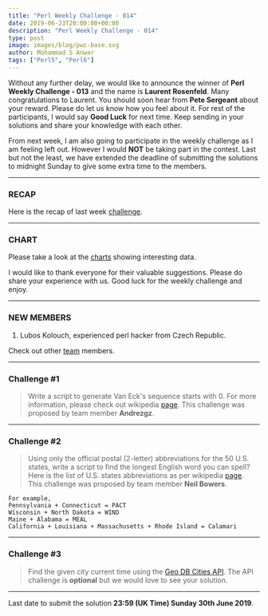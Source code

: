 ```yaml
---
title: "Perl Weekly Challenge - 014"
date: 2019-06-23T20:00:00+00:00
description: "Perl Weekly Challenge - 014"
type: post
image: images/blog/pwc-base.svg
author: Mohammad S Anwar
tags: ["Perl5", "Perl6"]
---
```

Without any further delay, we would like to announce the winner of **Perl Weekly Challenge - 013** and the name is **Laurent Rosenfeld**. Many congratulations to Laurent. You should soon hear from **Pete Sergeant** about your reward. Please do let us know how you feel about it. For rest of the participants, I would say **Good Luck** for next time. Keep sending in your solutions and share your knowledge with each other.

From next week, I am also going to participate in the weekly challenge as I am feeling left out. However I would **NOT** be taking part in the contest. Last but not the least, we have extended the deadline of submitting the solutions to midnight Sunday to give some extra time to the members.

***

### RECAP

Here is the recap of last week [challenge](/blog/recap-challenge-013).

***

### CHART

Please take a look at the [charts](/chart) showing interesting data.

I would like to thank everyone for their valuable suggestions. Please do share your experience with us.
Good luck for the weekly challenge and enjoy.

***

### NEW MEMBERS

1) Lubos Kolouch, experienced perl hacker from Czech Republic.

Check out other [team](/team) members.

***

### Challenge #1

> Write a script to generate Van Eck's sequence starts with 0. For more information, please check out wikipedia [page](https://en.wikipedia.org/wiki/Van_Eck%27s_sequence). This challenge was proposed by team member **Andrezgz**.

***

### Challenge #2

> Using only the official postal (2-letter) abbreviations for the 50 U.S. states, write a script to find the longest English word you can spell? Here is the list of U.S. states abbreviations as per wikipedia [page](https://en.wikipedia.org/wiki/List_of_U.S._state_abbreviations). This challenge was proposed by team member **Neil Bowers**.

    For example,
    Pennsylvania + Connecticut = PACT
    Wisconsin + North Dakota = WIND
    Maine + Alabama = MEAL
    California + Louisiana + Massachusetts + Rhode Island = Calamari

***

### Challenge #3

> Find the given city current time using the [Geo DB Cities API](http://geodb-cities-api.wirefreethought.com/docs/api/get-city-time#/). The API challenge is **optional** but we would love to see your solution.

***

Last date to submit the solution **23:59 (UK Time) Sunday 30th June 2019**.
